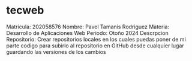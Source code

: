 # tecweb
Matricula:               202058576
Nombre:                  Pavel Tamanis Rodriguez
Materia:                 Desarrollo de Aplicaciones Web
Periodo:                 Otoño 2024
Descrpcion Repositorio:  Crear repositorios locales en los cuales puedas poner de mi parte codigo para subirlo al repositorio en GitHub desde cualquier lugar guardando las versiones de los cambios


